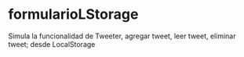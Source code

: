 # formularioLStorage
 Simula la funcionalidad de Tweeter, agregar tweet, leer tweet, eliminar tweet; desde LocalStorage
